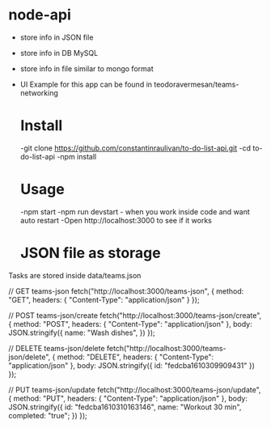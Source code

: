 # node-api

- store info in JSON file
- store info in DB MySQL
- store info in file similar to mongo format
- UI Example for this app can be found in teodoravermesan/teams-networking

  # Install

  -git clone https://github.com/constantinraulivan/to-do-list-api.git
  -cd to-do-list-api
  -npm install

  # Usage

  -npm start
  -npm run devstart - when you work inside code and want auto restart
  -Open http://localhost:3000 to see if it works

  # JSON file as storage

Tasks are stored inside data/teams.json

// GET teams-json
fetch("http://localhost:3000/teams-json", {
method: "GET",
headers: {
"Content-Type": "application/json"
}
});

// POST teams-json/create
fetch("http://localhost:3000/teams-json/create", {
method: "POST",
headers: {
"Content-Type": "application/json"
},
body: JSON.stringify({
name: "Wash dishes",
})
});

// DELETE teams-json/delete
fetch("http://localhost:3000/teams-json/delete", {
method: "DELETE",
headers: {
"Content-Type": "application/json"
},
body: JSON.stringify({ id: "fedcba1610309909431" })
});

// PUT teams-json/update
fetch("http://localhost:3000/teams-json/update", {
method: "PUT",
headers: {
"Content-Type": "application/json"
},
body: JSON.stringify({
id: "fedcba1610310163146",
name: "Workout 30 min",
completed: "true";
})
});

